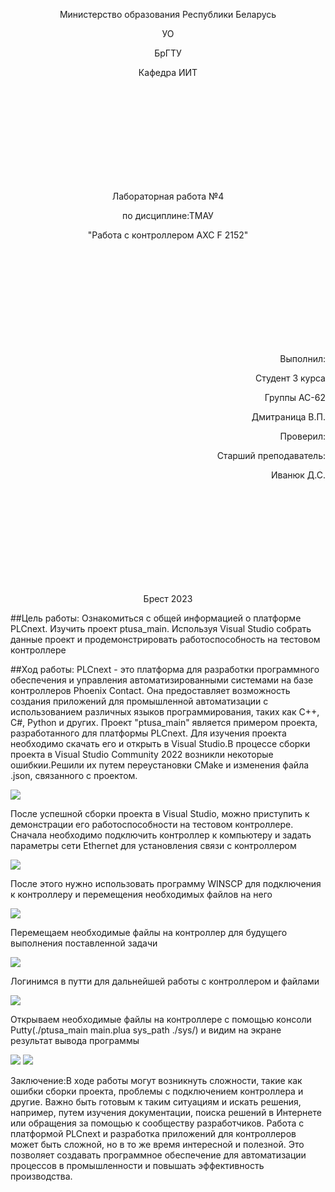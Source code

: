 <p align="center">Министерство образования Республики Беларусь</p>
<p align="center">УО</p>
<p align="center">БрГТУ</p>
<p align="center">Кафедра ИИТ</p>
<br/><br/><br/><br/><br/><br/><br/><br/><br/>
<p align="center"> Лабораторная работа №4</p>
<p align="center">по дисциплине:ТМАУ</p>
<p align="center"> "Работа с контроллером AXC F 2152"</p>
<br/><br/><br/><br/><br/><br/><br/><br/><br/>
<p align="right">Выполнил:</p>
<p align="right">Студент 3 курса</p>
<p align="right">Группы АС-62</p>
<p align="right">Дмитраница В.П.</p>
<p align="right">Проверил:</p>
<p align="right">Cтарший преподаватель:</p>
<p align="right">Иванюк Д.С.</p>
<br/><br/><br/><br/><br/><br/><br/><br/><br/>
<p align="center">Брест 2023</p>






##Цель работы:
Ознакомиться с общей информацией о платформе PLCnext.
Изучить проект ptusa_main.
Используя Visual Studio собрать данные проект и продемонстрировать работоспособность на тестовом контроллере



##Ход работы:
PLCnext - это платформа для разработки программного обеспечения и управления автоматизированными системами на базе контроллеров Phoenix Contact. Она предоставляет возможность создания приложений для промышленной автоматизации с использованием различных языков программирования, таких как C++, C#, Python и других.
Проект "ptusa_main" является примером проекта, разработанного для платформы PLCnext. Для изучения проекта необходимо скачать его и открыть в Visual Studio.В процессе сборки проекта в Visual Studio Community 2022  возникли некоторые ошибкии.Решили их путем переустановки CMake и изменения файла .json, связанного с проектом.



![](pictures/errors.jpg)



После успешной сборки проекта в Visual Studio, можно приступить к демонстрации его работоспособности на тестовом контроллере. Сначала необходимо подключить контроллер к компьютеру и задать параметры сети Ethernet для установления связи с контроллером



![](../pictures/parametrs.jpg)


После этого нужно использовать программу WINSCP для подключения к контроллеру и перемещения необходимых файлов на него


![](../pictures/winscpcon.jpg)


Перемещаем необходимые файлы на контроллер для будущего выполнения поставленной задачи



![](../pictures/files.jpg)



Логинимся в путти для дальнейшей работы с контроллером и файлами



![](../pictures/puttylog.jpg)



Открываем необходимые файлы на контроллере с помощью консоли Putty(./ptusa_main main.plua sys_path ./sys/) и видим на экране результат вывода программы


![](../pictures/cmd.jpg)
![](../pictures/proofs.jpg)



Заключение:В ходе работы могут возникнуть сложности, такие как ошибки сборки проекта, проблемы с подключением контроллера и другие. Важно быть готовым к таким ситуациям и искать решения, например, путем изучения документации, поиска решений в Интернете или обращения за помощью к сообществу разработчиков.
Работа с платформой PLCnext и разработка приложений для контроллеров может быть сложной, но в то же время интересной и полезной. Это позволяет создавать программное обеспечение для автоматизации процессов в промышленности и повышать эффективность производства.










